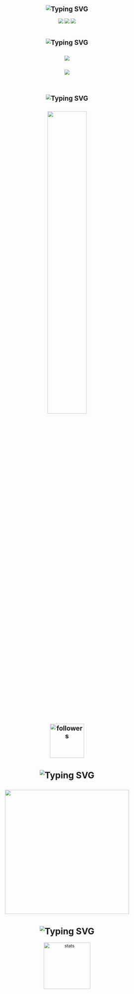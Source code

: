 
<h2 align="center"><img src="https://readme-typing-svg.herokuapp.com?font=Pacifico&pause=1000&color=CA05C3&background=69FF2000&center=true&vCenter=true&repeat=false&width=435&lines=Sosyal+Medya" alt="Typing SVG" /></h2>
<p align="center">
 <a align="center" href="https://discord.com/users/1187531852588798113" target"blank_"><img src="https://img.shields.io/badge/Discord%20-7289DA.svg?&style=for-the-badge&logo=discord&logoColor=white"></a>
  <a align="center" href="https://www.github.com/stabilcim" target"blank_"><img src="https://img.shields.io/badge/GitHub%20-191717.svg?&style=for-the-badge&logo=github&logoColor=white"></a>
  <a align="center" href="https://open.spotify.com/user/31nqe2egdx3ikix5odbhunr4kmyi?si=26736c6f81d34c45&nd=1" target"blank_"><img src="https://img.shields.io/badge/Spotify%20-1ed760.svg?&style=for-the-badge&logo=spotify&logoColor=white"></a>
<br> </br>

 <h2 align="center"><img src="https://readme-typing-svg.herokuapp.com/?font=Pacifico&pause=1000&color=18CA1F&background=69FF2000&center=true&vCenter=true&repeat=false&width=435&lines=Bildi%C4%9Fim%27s+%26+Diller%27s" alt="Typing SVG" /></h2>
  <h2 align="center">

 <img src="https://skillicons.dev/icons?i=cjs,ts,html,css,nodejs,mongo&theme=dark" />
 </h2>
  <h2 align="center">

 <img src="https://skillicons.dev/icons?i=powershell,vscode,visualstudio&theme=dark" />
  </h2>
</br>

<h2 align="center"><img src="https://readme-typing-svg.herokuapp.com?font=Pacifico&pause=1000&color=F0FF32&background=69FF2000&center=true&repeat=false&vCenter=true&width=435&lines=Profile+Stat's" alt="Typing SVG" /></h2>
<h2 align="center">
<img width="50%" src="https://moe-counter.glitch.me/get/@:stabilcim?theme=rule34">
<br> </br>
<img alt="followers" title="Github'dan Takip Et" src="https://img.shields.io/github/followers/stabilcim?color=236ad3&labelColor=1155ba&style=for-the-badge&logo=github&label=follower" width="110px" /></a>
</h2>


<h1 align="center"><img src="https://readme-typing-svg.herokuapp.com?font=Pacifico&pause=1000&color=326EFF&background=69FF2000&center=true&vCenter=true&repeat=false&width=435&lines=+Discord+Hesaplarım's" alt="Typing SVG" /></h1>

<h2 align="center">
 <a href="https://discord.com/users/1187531852588798113"><img  width="400px" src="https://lanyard.kyrie25.me/api/1187531852588798113?borderRadius=30px&idleMessage=Stabil"></a>
</br>

 </h2>

<h1 align="center"><img src="https://readme-typing-svg.herokuapp.com?font=Pacifico&pause=1000&color=f0f0f0&background=69FF2000&center=true&vCenter=true&repeat=false&width=435&lines=+Github+Stat's+" alt="Typing SVG" /></h1>
<p align="center">
   <img src="https://github-readme-stats.vercel.app/api?username=stabilcim&count_private=true&show_icons=true&theme=midnight-purple&hide_border=true" width="%150" height="150px" alt="stats" align="center" />
  
